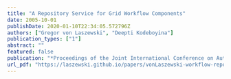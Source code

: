 ```yaml
---
title: "A Repository Service for Grid Workflow Components"
date: 2005-10-01
publishDate: 2020-01-10T22:34:05.572796Z
authors: ["Gregor von Laszewski", "Deepti Kodeboyina"]
publication_types: ["1"]
abstract: ""
featured: false
publication: "*Proceedings of the Joint International Conference on Autonomic and Autonomous Systems and International Conference on Networking and Services*"
url_pdf: "https://laszewski.github.io/papers/vonLaszewski-workflow-repository.pdf"
---
```


